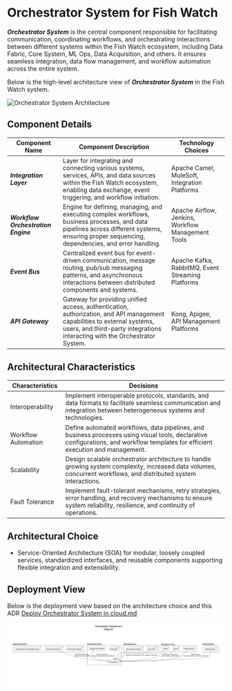 # Orchestrator System for Fish Watch

***Orchestrator System*** is the central component responsible for facilitating communication, coordinating workflows, and orchestrating interactions between different systems within the Fish Watch ecosystem, including Data Fabric, Core System, ML Ops, Data Acquisition, and others. It ensures seamless integration, data flow management, and workflow automation across the entire system.

Below is the high-level architecture view of ***Orchestrator System*** in the Fish Watch system.

![Orchestrator System Architecture](https://github.com/TeamTechTitans-Katas2024/main/assets/component-orchaestrator.png)

## Component Details

| Component Name  | Component Description | Technology Choices |
| ------------- | ------------- | ------------- |
| ***Integration Layer***  | Layer for integrating and connecting various systems, services, APIs, and data sources within the Fish Watch ecosystem, enabling data exchange, event triggering, and workflow initiation. | Apache Camel, MuleSoft, Integration Platforms |
| ***Workflow Orchestration Engine***  | Engine for defining, managing, and executing complex workflows, business processes, and data pipelines across different systems, ensuring proper sequencing, dependencies, and error handling. | Apache Airflow, Jenkins, Workflow Management Tools |
| ***Event Bus***  | Centralized event bus for event-driven communication, message routing, pub/sub messaging patterns, and asynchronous interactions between distributed components and systems. | Apache Kafka, RabbitMQ, Event Streaming Platforms |
| ***API Gateway***  | Gateway for providing unified access, authentication, authorization, and API management capabilities to external systems, users, and third-party integrations interacting with the Orchestrator System. | Kong, Apigee, API Management Platforms |

## Architectural Characteristics

| Characteristics  | Decisions |
| ------------- | ------------- |
| Interoperability  | Implement interoperable protocols, standards, and data formats to facilitate seamless communication and integration between heterogeneous systems and technologies. |
| Workflow Automation  | Define automated workflows, data pipelines, and business processes using visual tools, declarative configurations, and workflow templates for efficient execution and management. |
| Scalability  | Design scalable orchestrator architecture to handle growing system complexity, increased data volumes, concurrent workflows, and distributed system interactions. |
| Fault Tolerance  | Implement fault-tolerant mechanisms, retry strategies, error handling, and recovery mechanisms to ensure system reliability, resilience, and continuity of operations. |

## Architectural Choice

- Service-Oriented Architecture (SOA) for modular, loosely coupled services, standardized interfaces, and reusable components supporting flexible integration and extensibility.

## Deployment View
Below is the deployment view based on the architecture choice and this ADR [Deploy Orchestrator System in cloud.md](../ADRs/014-deployment-strategy.md)

![Orchestrator System Deployment View](../Assets/orchestrator-deployment-diagram.png)
